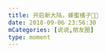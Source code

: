 ```yaml
---
title: 开启新大陆，蜂蜜橘子🍯🍊
date: 2018-09-06 23:56:30
mCategories: [说说,朋友圈]
type: moment
---
```


<div id="pics-20180906235630"></div>

<script src="/lib/moment/pics.js"></script>
<script>
var data = [
    {"link": "2018-09-06_000000.jpeg", "type": "shuoshuo"}
];
picsRender(data, "pics-20180906235630");
</script>
